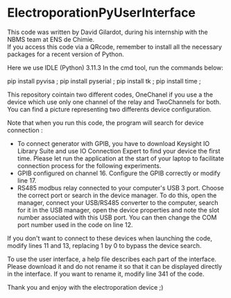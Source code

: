 # ElectroporationPyUserInterface
This code was written by David Gilardot, during his internship with the NBMS team at ENS de Chimie.  
If you access this code via a QRcode, remember to install all the necessary packages for a recent version of Python.  

Here we use IDLE (Python) 3.11.3 
In the cmd tool, run the commands below: 

pip install pyvisa ; 
pip install pyserial ; 
pip install tk ;
pip install time ;  

This repository cointain two different codes, OneChanel if you use a the device which use only one channel of the relay and TwoChannels for both. You can find a picture representing two differents device configuration. 

Note that when you run this code, the program will search for device connection :  
- To connect generator with GPIB, you have to download Keysight IO Library Suite and use IO Connection Expert to find your device the first time. Please let run the application at the start of your laptop to facilitate connection process for the following experiments.  
- GPIB configured on channel 16. Configure the GPIB correctly or modify line 17.
- RS485 modbus relay connected to your computer's USB 3 port. Choose the correct port or search in the device manager. To do this, open the manager, connect your USB/RS485 converter to the computer, search for it in the USB manager, open the device properties and note the slot number associated with this USB port. You can then change the COM port number used in the code on line 12.

If you don't want to connect to these devices when launching the code, modify lines 11 and 13, replacing 1 by 0 to bypass the device search. 

To use the user interface, a help file describes each part of the interface. Please download it and do not rename it so that it can be displayed directly in the interface. 
If you want to rename it, modify line 341 of the code. 

Thank you and enjoy with the electroporation device ;)
